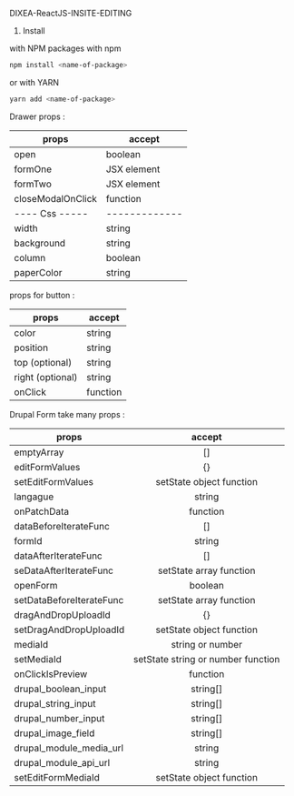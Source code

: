 DIXEA-ReactJS-INSITE-EDITING

1. Install

with NPM packages with npm

```sh
npm install <name-of-package>

```

or with YARN

```sh
yarn add <name-of-package>
```

Drawer props :

| props             | accept        |
| ----------------- | ------------- |
| open              | boolean       |
| formOne           | JSX element   |
| formTwo           | JSX element   |
| closeModalOnClick | function      |
| ---- Css -----    | ------------- |
| width             | string        |
| background        | string        |
| column            | boolean       |
| paperColor        | string        |

props for button :

| props            | accept   |
| ---------------- | -------- |
| color            | string   |
| position         | string   |
| top (optional)   | string   |
| right (optional) | string   |
| onClick          | function |

Drupal Form take many props :

| props                    |               accept               |
| ------------------------ | :--------------------------------: |
| emptyArray               |                 []                 |
| editFormValues           |                 {}                 |
| setEditFormValues        |      setState object function      |
| langague                 |               string               |
| onPatchData              |              function              |
| dataBeforeIterateFunc    |                 []                 |
| formId                   |               string               |
| dataAfterIterateFunc     |                 []                 |
| seDataAfterIterateFunc   |      setState array function       |
| openForm                 |              boolean               |
| setDataBeforeIterateFunc |      setState array function       |
| dragAndDropUploadId      |                 {}                 |
| setDragAndDropUploadId   |      setState object function      |
| mediaId                  |          string or number          |
| setMediaId               | setState string or number function |
| onClickIsPreview         |              function              |
| drupal_boolean_input     |              string[]              |
| drupal_string_input      |              string[]              |
| drupal_number_input      |              string[]              |
| drupal_image_field       |              string[]              |
| drupal_module_media_url  |               string               |
| drupal_module_api_url    |               string               |
| setEditFormMediaId       |      setState object function      |
